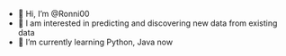 - 👋 Hi, I’m @Ronni00
- 👀 I am interested in predicting and discovering new data from existing data
- 🌱 I’m currently learning Python, Java now

<!---
Ronni00/Ronni00 is a ✨ special ✨ repository because its `README.md` (this file) appears on your GitHub profile.
You can click the Preview link to take a look at your changes.
--->
